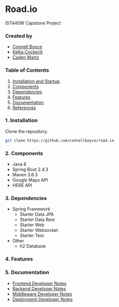 # Road.io
IST440W Capstone Project

### Created by
- [Connell Boyce](https://github.com/connellboyce)
- [Kellia Cockerill](https://github.com/kelliacockerill)
- [Caden Martz](https://github.com/CadenRM)

### Table of Contents
1. [Installation and Startup](#1)
2. [Components](#2)
3. [Dependencies](#3)
3. [Features](#4)
4. [Documentation](#5)
5. [References](#6)

### **1**. Installation
Clone the repository.
```bash
git clone https://github.com/connellboyce/road.io
```

### **2**. Components
- Java 8
- Spring Boot 2.4.3
- Maven 3.6.3
- Google Maps API
- HERE API

### **3**. Dependencies
- Spring Framework
    - Starter Data JPA
    - Starter Data Rest
    - Starter Web
    - Starter Websocket
    - Starter Test
- Other
    - h2 Database
    
### **4**. Features

### **5**. Documentation
- [Frontend Developer Notes](documentation/FRONTEND.md)
- [Backend Developer Notes](documentation/BACKEND.md)
- [Middleware Developer Notes](documentation/MIDDLEWARE.md)
- [Deployment Developer Notes](documentation/DEPLOYMENT.md)